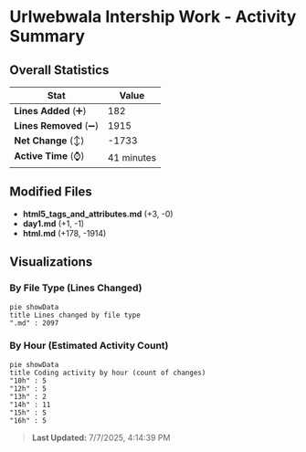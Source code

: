 # Urlwebwala Intership Work - Activity Summary 

## Overall Statistics

| Stat                   | Value                                                             |
| ---------------------- | ----------------------------------------------------------------- |
| **Lines Added** (➕)   | 182                                          |
| **Lines Removed** (➖) | 1915                                        |
| **Net Change** (↕)    | -1733                |
| **Active Time** (⌚)   | 41 minutes |


## Modified Files
- **html5_tags_and_attributes.md** (+3, -0)
- **day1.md** (+1, -1)
- **html.md** (+178, -1914)

## Visualizations

### By File Type (Lines Changed)

```mermaid
pie showData
title Lines changed by file type
".md" : 2097
```

### By Hour (Estimated Activity Count)

```mermaid
pie showData
title Coding activity by hour (count of changes)
"10h" : 5
"12h" : 5
"13h" : 2
"14h" : 11
"15h" : 5
"16h" : 5
```


> **Last Updated:** 7/7/2025, 4:14:39 PM